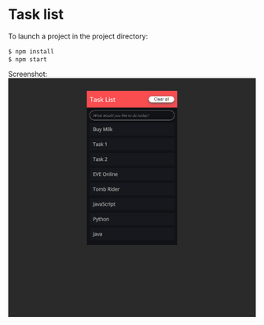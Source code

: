 # Task list

To launch a project in the project directory:

```
$ npm install
$ npm start
```

Screenshot:
![screenshot](../_resources/03-task-list.png)